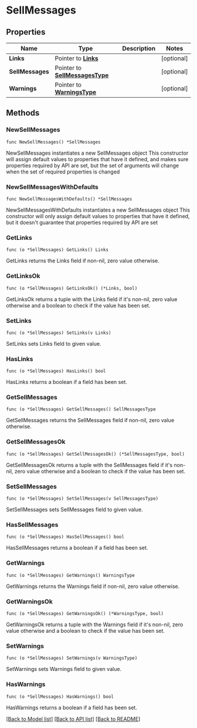 # SellMessages

## Properties

Name | Type | Description | Notes
------------ | ------------- | ------------- | -------------
**Links** | Pointer to [**Links**](Links.md) |  | [optional] 
**SellMessages** | Pointer to [**SellMessagesType**](SellMessagesType.md) |  | [optional] 
**Warnings** | Pointer to [**WarningsType**](WarningsType.md) |  | [optional] 

## Methods

### NewSellMessages

`func NewSellMessages() *SellMessages`

NewSellMessages instantiates a new SellMessages object
This constructor will assign default values to properties that have it defined,
and makes sure properties required by API are set, but the set of arguments
will change when the set of required properties is changed

### NewSellMessagesWithDefaults

`func NewSellMessagesWithDefaults() *SellMessages`

NewSellMessagesWithDefaults instantiates a new SellMessages object
This constructor will only assign default values to properties that have it defined,
but it doesn't guarantee that properties required by API are set

### GetLinks

`func (o *SellMessages) GetLinks() Links`

GetLinks returns the Links field if non-nil, zero value otherwise.

### GetLinksOk

`func (o *SellMessages) GetLinksOk() (*Links, bool)`

GetLinksOk returns a tuple with the Links field if it's non-nil, zero value otherwise
and a boolean to check if the value has been set.

### SetLinks

`func (o *SellMessages) SetLinks(v Links)`

SetLinks sets Links field to given value.

### HasLinks

`func (o *SellMessages) HasLinks() bool`

HasLinks returns a boolean if a field has been set.

### GetSellMessages

`func (o *SellMessages) GetSellMessages() SellMessagesType`

GetSellMessages returns the SellMessages field if non-nil, zero value otherwise.

### GetSellMessagesOk

`func (o *SellMessages) GetSellMessagesOk() (*SellMessagesType, bool)`

GetSellMessagesOk returns a tuple with the SellMessages field if it's non-nil, zero value otherwise
and a boolean to check if the value has been set.

### SetSellMessages

`func (o *SellMessages) SetSellMessages(v SellMessagesType)`

SetSellMessages sets SellMessages field to given value.

### HasSellMessages

`func (o *SellMessages) HasSellMessages() bool`

HasSellMessages returns a boolean if a field has been set.

### GetWarnings

`func (o *SellMessages) GetWarnings() WarningsType`

GetWarnings returns the Warnings field if non-nil, zero value otherwise.

### GetWarningsOk

`func (o *SellMessages) GetWarningsOk() (*WarningsType, bool)`

GetWarningsOk returns a tuple with the Warnings field if it's non-nil, zero value otherwise
and a boolean to check if the value has been set.

### SetWarnings

`func (o *SellMessages) SetWarnings(v WarningsType)`

SetWarnings sets Warnings field to given value.

### HasWarnings

`func (o *SellMessages) HasWarnings() bool`

HasWarnings returns a boolean if a field has been set.


[[Back to Model list]](../README.md#documentation-for-models) [[Back to API list]](../README.md#documentation-for-api-endpoints) [[Back to README]](../README.md)


